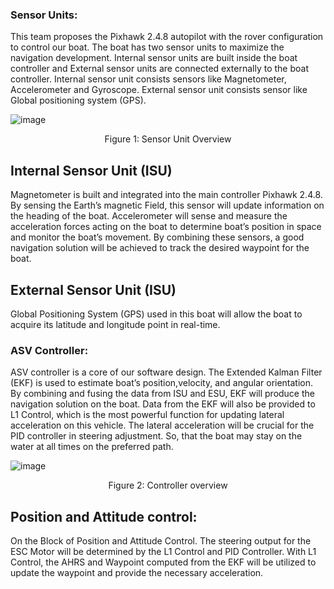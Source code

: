 <h3>Sensor Units:</h3>

This team proposes the Pixhawk 2.4.8 autopilot with
the rover configuration to control our boat. The boat has two
sensor units to maximize the navigation development. Internal
sensor units are built inside the boat controller and External
sensor units are connected externally to the boat controller.
Internal sensor unit consists sensors like Magnetometer,
Accelerometer and Gyroscope. External sensor unit consists
sensor like Global positioning system (GPS).

![image](https://user-images.githubusercontent.com/109530150/230266026-21f2f7e5-1972-4f6a-a54d-b174bbb2fb7a.png)
<center>Figure 1: Sensor Unit Overview</center>

<h2>Internal Sensor Unit (ISU)</h2>

Magnetometer is built and integrated into the main
controller Pixhawk 2.4.8. By sensing the Earth’s magnetic Field,
this sensor will update information on the heading of the boat.
Accelerometer will sense and measure the
acceleration forces acting on the boat to determine boat’s position
in space and monitor the boat’s movement. By combining these
sensors, a good navigation solution will be achieved to track the
desired waypoint for the boat.

<h2>External Sensor Unit (ISU)</h2>

Global Positioning System (GPS) used in this boat
will allow the boat to acquire its latitude and longitude point in
real-time.

<h3>ASV Controller:</h3>
  
ASV controller is a core of our software design. The
Extended Kalman Filter (EKF) is used to estimate boat’s position,velocity, and angular orientation. By combining and fusing the
data from ISU and ESU, EKF will produce the navigation
solution on the boat. Data from the EKF will also be provided to
L1 Control, which is the most powerful function for updating
lateral acceleration on this vehicle. The lateral acceleration will
be crucial for the PID controller in steering adjustment. So, that
the boat may stay on the water at all times on the preferred path.

![image](https://user-images.githubusercontent.com/109530150/230266190-99f73034-3a85-4ebe-ba99-766232fe0108.png)
  <center>Figure 2: Controller overview</center>
  
<h2>Position and Attitude control:</h2>

On the Block of Position and Attitude Control. The
steering output for the ESC Motor will be determined by the L1
Control and PID Controller. With L1 Control, the AHRS and
Waypoint computed from the EKF will be utilized to update the
waypoint and provide the necessary acceleration.
